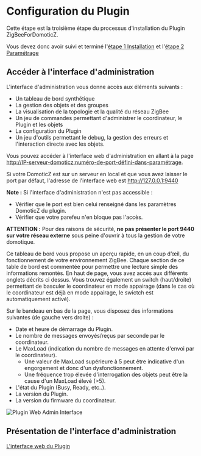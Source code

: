 # Configuration du Plugin

Cette étape est la troisième étape du processus d'installation du Plugin ZigBeeForDomoticZ.

Vous devez donc avoir suivi et terminé l'[étape 1 Installation](Plugin_Installation.md) et l'[étape 2 Paramétrage](Plugin_Parametrage.md)

## Accéder à l'interface d'administration

L'interface d'administration vous donne accès aux éléments suivants :

- Un tableau de bord synthétique
- La gestion des objets et des groupes
- La visualisation de la topologie et la qualité du réseau ZigBee
- Un jeu de commandes permettant d'administrer le coordinateur, le Plugin et les objets
- La configuration du Plugin
- Un jeu d'outils permettant le debug, la gestion des erreurs et l'interaction directe avec les objets.

Vous pouvez accéder à l'interface web d'administration en allant à la page <http://IP-serveur-domoticz:numéro-de-port-défini-dans-paramétrage>.

Si votre DomoticZ est sur un serveur en local et que vous avez laisser le port par défaut, l'adresse de l'interface web est <http://127.0.0.1:9440>

**Note :** Si l'interface d'administration n'est pas accessible :
* Vérifier que le port est bien celui renseigné dans les paramètres DomoticZ du plugin. 
* Vérifier que votre parefeu n'en bloque pas l'accès.

**ATTENTION :** Pour des raisons de sécurité, **ne pas présenter le port 9440 sur votre réseau externe** sous peine d'ouvrir à tous la gestion de votre domotique.

Ce tableau de bord vous propose un aperçu rapide, en un coup d’œil, du fonctionnement de votre environnement ZigBee.
Chaque section de ce table de bord est commentée pour permettre une lecture simple des informations remontés.
En haut de page, vous avez accès aux différents onglets décrits ci dessus. Vous trouvez également un switch (haut/droite) permettant de basculer le coordinateur en mode appairage (dans le cas où le coordinateur est déjà en mode appairage, le swictch est automatiquement activé).

Sur le bandeau en bas de la page, vous disposez des informations suivantes (de gauche vers droite) :

- Date et heure de démarrage du Plugin.
- Le nombre de messages envoyés/reçus par seconde par le coordinateur.
- Le MaxLoad (indication du nombre de messages en attente d'envoi par le coordinateur).
  - Une valeur de MaxLoad supérieure à 5 peut être indicative d'un engorgement et donc d'un dysfonctionnement.
  - Une fréquence trop élevée d'interrogation des objets peut être la cause d'un MaxLoad élevé (>5).
- L'état du Plugin (Busy, Ready, etc..).
- La version du Plugin.
- La version du firmware du coordinateur.

![Plugin Web Admin Interface](../Images/Dashboard.png)

## Présentation de l'interface d'administration

[L'interface web du Plugin](Readme.md#linterface-web-du-plugin)
